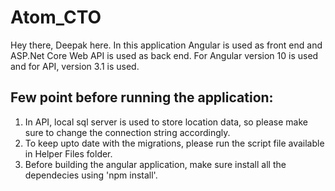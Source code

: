# Atom_CTO
Hey there, Deepak here. In this application Angular is used as front end and ASP.Net Core Web API is used as back end. 
For Angular version 10 is used and for API, version 3.1 is used. 

Few point before running the application:
-----------------------------------------
1. In API, local sql server is used to store location data,  so please make sure to change the connection string accordingly.
2. To keep upto date with the migrations, please run the script file available in Helper Files folder.
3. Before building the angular application, make sure install all the dependecies using 'npm install'.


